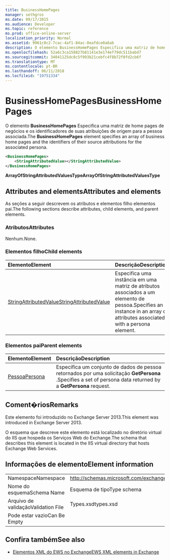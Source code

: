 ```yaml
---
title: BusinessHomePages
manager: sethgros
ms.date: 09/17/2015
ms.audience: Developer
ms.topic: reference
ms.prod: office-online-server
localization_priority: Normal
ms.assetid: 9961c0c2-7cac-4af1-84ac-0eafdce0a6ab
description: O elemento BusinessHomePages Especifica uma matriz de home pages de negócios e os identificadores de suas atribuições de origem para a pessoa associada.
ms.openlocfilehash: 52a6c3ca158827b81141e3e174ef79dc511babd7
ms.sourcegitcommit: 34041125dc8c5f993b21cebfc4f8b72f0fd2cb6f
ms.translationtype: MT
ms.contentlocale: pt-BR
ms.lasthandoff: 06/11/2018
ms.locfileid: "19751334"
---
```

# <a name="businesshomepages"></a><span data-ttu-id="a6a22-103">BusinessHomePages</span><span class="sxs-lookup"><span data-stu-id="a6a22-103">BusinessHomePages</span></span>

<span data-ttu-id="a6a22-104">O elemento **BusinessHomePages** Especifica uma matriz de home pages de negócios e os identificadores de suas atribuições de origem para a pessoa associada.</span><span class="sxs-lookup"><span data-stu-id="a6a22-104">The **BusinessHomePages** element specifies an array of business home pages and the identifiers of their source attributions for the associated persona.</span></span> 
  
```XML
<BusinessHomePages>
    <StringAttributedValue></StringAttributedValue>
</BusinessHomePages>
```

 <span data-ttu-id="a6a22-105">**ArrayOfStringAttributedValuesType**</span><span class="sxs-lookup"><span data-stu-id="a6a22-105">**ArrayOfStringAttributedValuesType**</span></span>
## <a name="attributes-and-elements"></a><span data-ttu-id="a6a22-106">Attributes and elements</span><span class="sxs-lookup"><span data-stu-id="a6a22-106">Attributes and elements</span></span>

<span data-ttu-id="a6a22-107">As seções a seguir descrevem os atributos e elementos filho elementos pai.</span><span class="sxs-lookup"><span data-stu-id="a6a22-107">The following sections describe attributes, child elements, and parent elements.</span></span>
  
### <a name="attributes"></a><span data-ttu-id="a6a22-108">Atributos</span><span class="sxs-lookup"><span data-stu-id="a6a22-108">Attributes</span></span>

<span data-ttu-id="a6a22-109">Nenhum.</span><span class="sxs-lookup"><span data-stu-id="a6a22-109">None.</span></span>
  
### <a name="child-elements"></a><span data-ttu-id="a6a22-110">Elementos filho</span><span class="sxs-lookup"><span data-stu-id="a6a22-110">Child elements</span></span>

|<span data-ttu-id="a6a22-111">**Elemento**</span><span class="sxs-lookup"><span data-stu-id="a6a22-111">**Element**</span></span>|<span data-ttu-id="a6a22-112">**Descrição**</span><span class="sxs-lookup"><span data-stu-id="a6a22-112">**Description**</span></span>|
|:-----|:-----|
|[<span data-ttu-id="a6a22-113">StringAttributedValue</span><span class="sxs-lookup"><span data-stu-id="a6a22-113">StringAttributedValue</span></span>](stringattributedvalue.md) <br/> |<span data-ttu-id="a6a22-114">Especifica uma instância em uma matriz de atributos associados a um elemento de pessoa.</span><span class="sxs-lookup"><span data-stu-id="a6a22-114">Specifies an instance in an array of attributes associated with a persona element.</span></span>  <br/> |
   
### <a name="parent-elements"></a><span data-ttu-id="a6a22-115">Elementos pai</span><span class="sxs-lookup"><span data-stu-id="a6a22-115">Parent elements</span></span>

|<span data-ttu-id="a6a22-116">**Elemento**</span><span class="sxs-lookup"><span data-stu-id="a6a22-116">**Element**</span></span>|<span data-ttu-id="a6a22-117">**Descrição**</span><span class="sxs-lookup"><span data-stu-id="a6a22-117">**Description**</span></span>|
|:-----|:-----|
|[<span data-ttu-id="a6a22-118">Pessoa</span><span class="sxs-lookup"><span data-stu-id="a6a22-118">Persona</span></span>](persona.md) <br/> |<span data-ttu-id="a6a22-119">Especifica um conjunto de dados de pessoa retornados por uma solicitação **GetPersona** .</span><span class="sxs-lookup"><span data-stu-id="a6a22-119">Specifies a set of persona data returned by a **GetPersona** request.</span></span>  <br/> |
   
## <a name="remarks"></a><span data-ttu-id="a6a22-120">Coment�rios</span><span class="sxs-lookup"><span data-stu-id="a6a22-120">Remarks</span></span>

<span data-ttu-id="a6a22-121">Este elemento foi introduzido no Exchange Server 2013.</span><span class="sxs-lookup"><span data-stu-id="a6a22-121">This element was introduced in Exchange Server 2013.</span></span>
  
<span data-ttu-id="a6a22-122">O esquema que descreve este elemento está localizado no diretório virtual do IIS que hospeda os Serviços Web do Exchange.</span><span class="sxs-lookup"><span data-stu-id="a6a22-122">The schema that describes this element is located in the IIS virtual directory that hosts Exchange Web Services.</span></span>
  
## <a name="element-information"></a><span data-ttu-id="a6a22-123">Informações de elemento</span><span class="sxs-lookup"><span data-stu-id="a6a22-123">Element information</span></span>

|||
|:-----|:-----|
|<span data-ttu-id="a6a22-124">Namespace</span><span class="sxs-lookup"><span data-stu-id="a6a22-124">Namespace</span></span>  <br/> |http://schemas.microsoft.com/exchange/services/2006/types  <br/> |
|<span data-ttu-id="a6a22-125">Nome do esquema</span><span class="sxs-lookup"><span data-stu-id="a6a22-125">Schema Name</span></span>  <br/> |<span data-ttu-id="a6a22-126">Esquema de tipo</span><span class="sxs-lookup"><span data-stu-id="a6a22-126">Type schema</span></span>  <br/> |
|<span data-ttu-id="a6a22-127">Arquivo de validação</span><span class="sxs-lookup"><span data-stu-id="a6a22-127">Validation File</span></span>  <br/> |<span data-ttu-id="a6a22-128">Types.xsd</span><span class="sxs-lookup"><span data-stu-id="a6a22-128">types.xsd</span></span>  <br/> |
|<span data-ttu-id="a6a22-129">Pode estar vazio</span><span class="sxs-lookup"><span data-stu-id="a6a22-129">Can Be Empty</span></span>  <br/> ||
   
## <a name="see-also"></a><span data-ttu-id="a6a22-130">Confira também</span><span class="sxs-lookup"><span data-stu-id="a6a22-130">See also</span></span>



- [<span data-ttu-id="a6a22-131">Elementos XML do EWS no Exchange</span><span class="sxs-lookup"><span data-stu-id="a6a22-131">EWS XML elements in Exchange</span></span>](ews-xml-elements-in-exchange.md)

